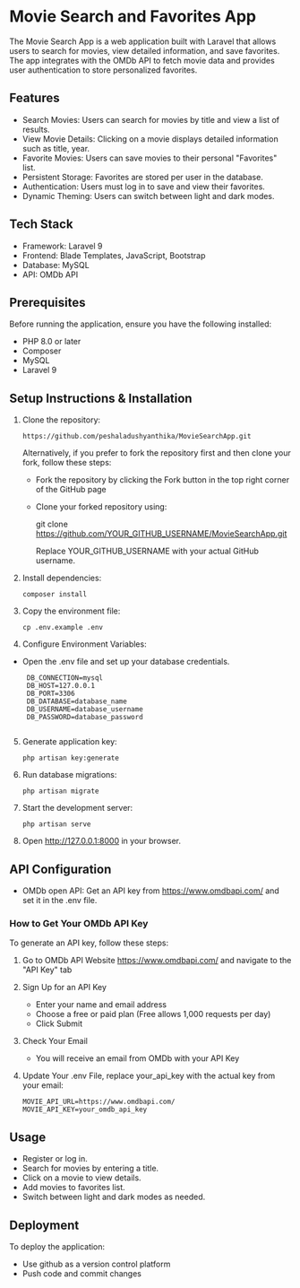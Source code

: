 
# Movie Search and Favorites App
The Movie Search App is a web application built with Laravel that allows users to search for movies, view detailed information, and save favorites. The app integrates with the OMDb API to fetch movie data and provides user authentication to store personalized favorites.

## Features

* Search Movies: Users can search for movies by title and view a list of results.
* View Movie Details: Clicking on a movie displays detailed information such as title, year.
* Favorite Movies: Users can save movies to their personal "Favorites" list.
* Persistent Storage: Favorites are stored per user in the database.
* Authentication: Users must log in to save and view their favorites.
* Dynamic Theming: Users can switch between light and dark modes.

## Tech Stack

* Framework: Laravel 9
* Frontend: Blade Templates, JavaScript, Bootstrap
* Database: MySQL
* API: OMDb API

## Prerequisites

Before running the application, ensure you have the following installed:

* PHP 8.0 or later
* Composer
* MySQL
* Laravel 9
  
## Setup Instructions & Installation

1. Clone the repository:
   
   ```https://github.com/peshaladushyanthika/MovieSearchApp.git```

   Alternatively, if you prefer to fork the repository first and then clone your fork, follow these steps:
   - Fork the repository by clicking the Fork button in the top right corner of the GitHub page
   - Clone your forked repository using:
     
     git clone https://github.com/YOUR_GITHUB_USERNAME/MovieSearchApp.git

     Replace YOUR_GITHUB_USERNAME with your actual GitHub username.

3. Install dependencies:
   
   ```composer install```
4. Copy the environment file:
   
   ```cp .env.example .env```
   
5. Configure Environment Variables:
   
 * Open the .env file and set up your database credentials.
   ```
    DB_CONNECTION=mysql
    DB_HOST=127.0.0.1
    DB_PORT=3306
    DB_DATABASE=database_name
    DB_USERNAME=database_username
    DB_PASSWORD=database_password
    
5. Generate application key:

   ```php artisan key:generate```
   
6. Run database migrations:

   ```php artisan migrate```
   
7. Start the development server:

    ```php artisan serve```
    
8. Open http://127.0.0.1:8000 in your browser.

## API Configuration

* OMDb open API: Get an API key from https://www.omdbapi.com/ and set it in the .env file.

### How to Get Your OMDb API Key

To generate an API key, follow these steps: 
    
1. Go to OMDb API Website https://www.omdbapi.com/ and navigate to the "API Key" tab
2. Sign Up for an API Key
   - Enter your name and email address
   - Choose a free or paid plan (Free allows 1,000 requests per day)
   - Click Submit
3. Check Your Email
   - You will receive an email from OMDb with your API Key
4. Update Your .env File, replace your_api_key with the actual key from your email:
      
       MOVIE_API_URL=https://www.omdbapi.com/
       MOVIE_API_KEY=your_omdb_api_key

## Usage

* Register or log in.
* Search for movies by entering a title.
* Click on a movie to view details.
* Add movies to favorites list.
* Switch between light and dark modes as needed.

## Deployment
To deploy the application: 
* Use github as a version control platform
* Push code and commit changes

  

    

